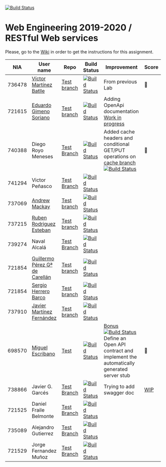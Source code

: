 [![Build Status](https://travis-ci.org/UNIZAR-30246-WebEngineering/lab3-restful-ws.svg?branch=master)](https://travis-ci.org/UNIZAR-30246-WebEngineering/lab3-restful-ws)
# Web Engineering 2019-2020 / RESTful Web services
Please, go to the [Wiki](https://github.com/UNIZAR-30246-WebEngineering/lab3-restful-ws/wiki) in order to get the instructions for this assignment.

| NIA    | User name | Repo | Build Status | Improvement | Score
|--------|-----------|------|--------------|-------------|--------
|736478  | [Víctor Martínez Batlle](https://github.com/vmbatlle/) | [Test branch](https://github.com/vmbatlle/lab3-restful-ws/tree/test)    | [![Build Status](https://travis-ci.org/vmbatlle/lab3-restful-ws.svg?branch=test)](https://travis-ci.org/vmbatlle/lab3-restful-ws) | From previous Lab | :gift:    
|721615  | [Eduardo Gimeno Soriano](https://github.com/Edu7216) | [Test branch](https://github.com/Edu7216/lab3-restful-ws/tree/test) | [![Build Status](https://www.travis-ci.com/Edu7216/lab3-restful-ws.svg?branch=test)](https://www.travis-ci.com/Edu7216/lab3-restful-ws) | Adding OpenApi documentation [Work in progress](https://github.com/Edu7216/lab3-restful-ws/tree/openapi) |
|740388  | Diego Royo Meneses | [Test Branch](https://github.com/diegoroyo/lab3-restful-ws/tree/test)    | [![Build Status](https://travis-ci.org/diegoroyo/lab3-restful-ws.svg?branch=test)](https://travis-ci.org/diegoroyo/lab3-restful-ws/tree/test)| Added cache headers and conditional GET/PUT operations on [cache branch](https://github.com/diegoroyo/lab3-restful-ws/tree/cache) [![Build Status](https://travis-ci.org/diegoroyo/lab3-restful-ws.svg?branch=cache)](https://travis-ci.org/diegoroyo/lab3-restful-ws/tree/cache) | :gift:
|741294  | Victor Peñasco | [Test Branch](https://github.com/vpec/lab3-restful-ws/tree/test)    | [![Build Status](https://travis-ci.org/vpec/lab3-restful-ws.svg?branch=test)](https://travis-ci.org/vpec/lab3-restful-ws/tree/test)|             |
|737069  | [Andrew Mackay](https://github.com/AndrewKM210/) | [Test branch](https://github.com/AndrewKM210/lab3-restful-ws/tree/test)    | [![Build Status](https://travis-ci.org/AndrewKM210/lab3-restful-ws.svg?branch=test)](https://travis-ci.org/AndrewKM210/lab3-restful-ws) |  | 
|737215  | [Ruben Rodriguez Esteban](https://github.com/ZgzInfinity/) | [Test branch](https://github.com/ZgzInfinity/lab3-restful-ws/tree/test)    | [![Build Status](https://travis-ci.org/ZgzInfinity/lab3-restful-ws.svg?branch=test)](https://travis-ci.org/ZgzInfinity/lab3-restful-ws) |  |
|739274  | Naval Alcalá | [Test Branch](https://github.com/aeri/lab3-restful-ws/tree/test)    | [![Build Status](https://travis-ci.org/aeri/lab3-restful-ws.svg?branch=test)](https://travis-ci.org/aeri/lab3-restful-ws)|             |
|721854  | [Guillermo Pérez Gª de Carellán](https://github.com/Guillerm097/) | [Test branch](https://github.com/Guillerm097/lab3-restful-ws/tree/test)    | [![Build Status](https://travis-ci.org/Guillerm097/lab3-restful-ws.svg?branch=test)](https://travis-ci.org/Guillerm097/lab3-restful-ws) |  | 
|721854  | [Sergio Herrero Barco](https://github.com/sherrero96/) | [Test branch](https://github.com/sherrero96/lab3-restful-ws/tree/test)    | [![Build Status](https://travis-ci.org/sherrero96/lab3-restful-ws.svg?branch=test)](https://travis-ci.org/sherrero96/lab3-restful-ws) |  |
|737910  | [Javier Martínez Fernández](https://github.com/javiermixture17) | [Test branch](https://github.com/javiermixture17/lab3-restful-ws/tree/test)    | [![Build Status](https://travis-ci.org/javiermixture17/lab3-restful-ws.svg?branch=test)](https://travis-ci.org/javiermixture17/lab3-restful-ws) |  | 
|698570 | [Miguel Escribano](https://github.com/a698570) | [Test](https://github.com/a698570/lab3-restful-ws/tree/test)     | [![Build Status](https://travis-ci.com/a698570/lab3-restful-ws.svg?branch=test)](https://travis-ci.com/a698570/lab3-restful-ws) | [Bonus](https://github.com/a698570/lab3-restful-ws/tree/bonus)  [![Build Status](https://travis-ci.com/a698570/lab3-restful-ws.svg?branch=bonus)](https://travis-ci.com/a698570/lab3-restful-ws) <br> Define an Open API contract and implement the automatically generated server stub | :gift:
|738866  | Javier G. Garcés | [Test Branch](https://github.com/JaviBite/lab3-restful-ws/tree/test)    | [![Build Status](https://travis-ci.org/JaviBite/lab3-restful-ws.svg?branch=test)](https://travis-ci.org/JaviBite/lab3-restful-ws/tree/test)| Trying to add swagger doc | [WIP](https://github.com/JaviBite/lab3-restful-ws/tree/bonus)  |
|721525  | Daniel Fraile Belmonte | [Test Branch](https://github.com/DanFzgz/lab3-restful-ws/tree/test) | [![Build Status](https://travis-ci.org/DanFzgz/lab3-restful-ws.svg?branch=test)](https://travis-ci.org/DanFzgz/lab3-restful-ws/tree/test) |             |
|735089  | Alejandro Gutierrez | [Test Branch](https://github.com/AlexGuti14/lab3-restful-ws/tree/test)    | [![Build Status](https://travis-ci.org/AlexGuti14/lab3-restful-ws.svg?branch=test)](https://travis-ci.org/AlexGuti14/lab3-restful-ws)|  |
|721529  | Jorge Fernandez Muñoz | [Test Branch](https://github.com/jorge97fernandez/lab3-restful-ws/tree/test) | [![Build Status](https://travis-ci.org/jorge97fernandez/lab3-restful-ws.svg?branch=test)](https://travis-ci.org/jorge97fernandez/lab3-restful-ws/tree/test) |             |
